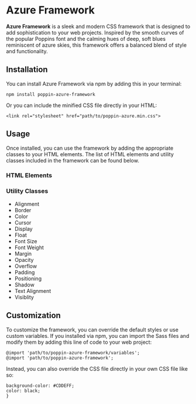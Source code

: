 # Azure Framework
**Azure Framework** is a sleek and modern CSS framework that is designed to add sophistication to your web projects. Inspired by the smooth curves of the popular Poppins font and the calming hues of deep, soft blues reminiscent of azure skies, this framework offers a balanced blend of style and functionality.

## Installation
You can install Azure Framework via npm by adding this in your terminal:
```
npm install poppin-azure-framework
```

Or you can include the minified CSS file directly in your HTML:
```
<link rel="stylesheet" href="path/to/poppin-azure.min.css">
```

## Usage
Once installed, you can use the framework by adding the appropriate classes to your HTML elements. The list of HTML elements and utility classes included in the framework can be found below.

### HTML Elements

### Utility Classes
* Alignment
* Border
* Color
* Cursor
* Display
* Float
* Font Size
* Font Weight
* Margin
* Opacity
* Overflow
* Padding
* Positioning
* Shadow
* Text Alignment
* Visiblity

## Customization
To customize the framework, you can override the default styles or use custom variables. If you installed via npm, you can import the Sass files and modify them by adding this line of code to your web project:
```
@import 'path/to/poppin-azure-framework/variables';
@import 'path/to/poppin-azure-framework';
```

Instead, you can also override the CSS file directly in your own CSS file like so:
```.custom-styling {
background-color: #CDDEFF;
color: black;
}
```